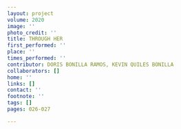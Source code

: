 ```yaml
---
layout: project
volume: 2020
image: ''
photo_credit: ''
title: THROUGH HER
first_performed: ''
place: ''
times_performed: ''
contributor: DORIS BONILLA RAMOS, KEVIN QUILES BONILLA
collaborators: []
home: ''
links: []
contact: ''
footnote: ''
tags: []
pages: 026-027

---
```




